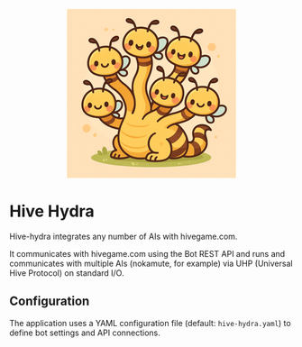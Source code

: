 <p align="center">
  <img src="logo.png" alt="Hive Hydra Logo" width="300">
</p>

# Hive Hydra

Hive-hydra integrates any number of AIs with hivegame.com.

It communicates with hivegame.com using the Bot REST API and runs and communicates with multiple AIs (nokamute, for example) via UHP (Universal Hive Protocol) on standard I/O.

## Configuration

The application uses a YAML configuration file (default: `hive-hydra.yaml`) to define bot settings and API connections.
